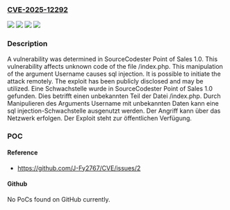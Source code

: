 ### [CVE-2025-12292](https://cve.mitre.org/cgi-bin/cvename.cgi?name=CVE-2025-12292)
![](https://img.shields.io/static/v1?label=Product&message=Point%20of%20Sales&color=blue)
![](https://img.shields.io/static/v1?label=Version&message=1.0%20&color=brightgreen)
![](https://img.shields.io/static/v1?label=Vulnerability&message=Injection&color=brightgreen)
![](https://img.shields.io/static/v1?label=Vulnerability&message=SQL%20Injection&color=brightgreen)

### Description

A vulnerability was determined in SourceCodester Point of Sales 1.0. This vulnerability affects unknown code of the file /index.php. This manipulation of the argument Username causes sql injection. It is possible to initiate the attack remotely. The exploit has been publicly disclosed and may be utilized.
Eine Schwachstelle wurde in SourceCodester Point of Sales 1.0 gefunden. Dies betrifft einen unbekannten Teil der Datei /index.php. Durch Manipulieren des Arguments Username mit unbekannten Daten kann eine sql injection-Schwachstelle ausgenutzt werden. Der Angriff kann über das Netzwerk erfolgen. Der Exploit steht zur öffentlichen Verfügung.

### POC

#### Reference
- https://github.com/J-Fy2767/CVE/issues/2

#### Github
No PoCs found on GitHub currently.

